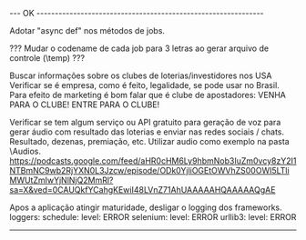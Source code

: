 

--- OK --------------------------------------------------------------


Adotar "async def" nos métodos de jobs.

??? Mudar o codename de cada job para 3 letras ao gerar arquivo de controle (\temp) ???

Buscar informações sobre os clubes de loterias/investidores nos USA
    Verificar se é empresa, como é feito, legalidade, se pode usar no Brasil.
    Para efeito de marketing é bom falar que é clube de apostadores:
        VENHA PARA O CLUBE! ENTRE PARA O CLUBE!

Verificar se tem algum serviço ou API gratuito para geração de voz para gerar áudio com resultado das loterias e enviar nas redes sociais / chats.
    Resultado, dezenas, premiação, etc.
    Utilizar audio como exemplo na pasta \Audios.
    https://podcasts.google.com/feed/aHR0cHM6Ly9hbmNob3IuZm0vcy8zY2I1NTBmNC9wb2RjYXN0L3Jzcw/episode/ODk0YjliOGEtOWVhZS00OWI5LTliMWUtZmIwYjNlNjQ2MmRl?sa=X&ved=0CAUQkfYCahgKEwiI48LVnZ71AhUAAAAAHQAAAAAQgAE

Apos a aplicação atingir maturidade, desligar o logging dos frameworks.
    loggers:
      schedule:
        level: ERROR
      selenium:
        level: ERROR
      urllib3:
        level: ERROR

---------------------------------------------------------------------
